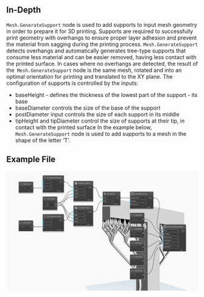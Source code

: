 ## In-Depth
`Mesh.GenerateSupport` node is used to add supports to input mesh geometry in order to prepare it for 3D printing. Supports are required to successfully print geometry with overhangs to ensure proper layer adhesion and prevent the material from sagging during the printing process. `Mesh.GenerateSupport` detects overhangs and automatically generates tree-type supports that consume less material and can be easier removed, having less contact with the printed surface. In cases where no overhangs are detected, the result of the` Mesh.GenerateSupport` node is the same mesh, rotated and into an optimal orientation for printing and translated to the XY plane. The configuration of supports is controlled by the inputs:
- baseHeight - defines the thickness of the lowest part of the support - its base
- baseDiameter controls the size of the base of the support
- postDiameter input controls the size of each support in its middle
- tipHeight and tipDiameter control the size of supports at their tip, in contact with the printed surface
In the example below, `Mesh.GenerateSupport` node is used to add supports to a mesh in the shape of the letter ‘T’.

## Example File

![Example](./Autodesk.DesignScript.Geometry.Mesh.GenerateSupport_img.jpg)